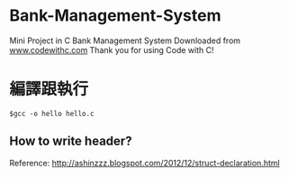 # Bank-Management-System
Mini Project in C Bank Management System 
Downloaded from www.codewithc.com
Thank you for using Code with C!


# 編譯跟執行

```
$gcc -o hello hello.c

```

## How to write header?


Reference: http://ashinzzz.blogspot.com/2012/12/struct-declaration.html